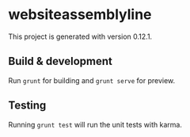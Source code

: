 # websiteassemblyline

This project is generated with 
version 0.12.1.

## Build & development

Run `grunt` for building and `grunt serve` for preview.

## Testing

Running `grunt test` will run the unit tests with karma.

